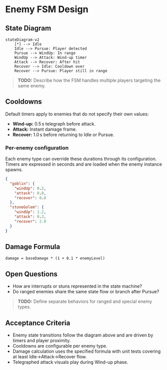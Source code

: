 # Enemy FSM Design

## State Diagram
```mermaid
stateDiagram-v2
    [*] --> Idle
    Idle --> Pursue: Player detected
    Pursue --> WindUp: In range
    WindUp --> Attack: Wind-up timer
    Attack --> Recover: After hit
    Recover --> Idle: Cooldown over
    Recover --> Pursue: Player still in range
```

> **TODO:** Describe how the FSM handles multiple players targeting the same enemy.

## Cooldowns
Default timers apply to enemies that do not specify their own values:

- **Wind-up:** 0.5 s telegraph before attack.
- **Attack:** Instant damage frame.
- **Recover:** 1.0 s before returning to Idle or Pursue.

### Per-enemy configuration
Each enemy type can override these durations through its configuration. Timers
are expressed in seconds and are loaded when the enemy instance spawns.

```json
{
  "goblin": {
    "windUp": 0.2,
    "attack": 0.0,
    "recover": 0.8
  },
  "stoneGolem": {
    "windUp": 1.2,
    "attack": 0.3,
    "recover": 2.0
  }
}
```

## Damage Formula
`damage = baseDamage * (1 + 0.1 * enemyLevel)`

## Open Questions
- How are interrupts or stuns represented in the state machine?
- Do ranged enemies share the same state flow or branch after Pursue?
> **TODO:** Define separate behaviors for ranged and special enemy types.

## Acceptance Criteria
- Enemy state transitions follow the diagram above and are driven by timers and player proximity.
- Cooldowns are configurable per enemy type.
- Damage calculation uses the specified formula with unit tests covering at least Idle→Attack→Recover flow.
- Telegraphed attack visuals play during Wind-up phase.

